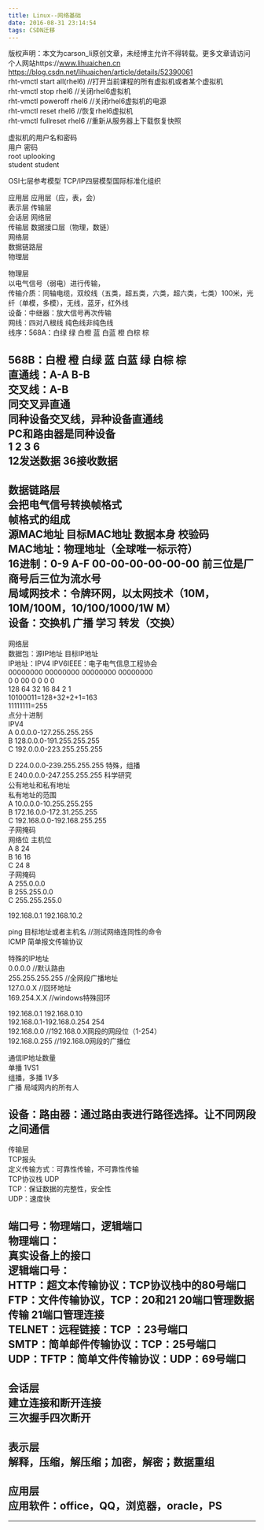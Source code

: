 ```yaml
---
title: Linux--网络基础
date: 2016-08-31 23:14:54
tags: CSDN迁移
---
```

 版权声明：本文为carson_li原创文章，未经博主允许不得转载。更多文章请访问个人网站https://www.lihuaichen.cn https://blog.csdn.net/lihuaichen/article/details/52390061   
  rht-vmctl start all(rhel6) //打开当前课程的所有虚拟机或者某个虚拟机  
rht-vmctl stop rhel6 //关闭rhel6虚拟机  
rht-vmctl poweroff rhel6 //关闭rhel6虚拟机的电源  
rht-vmctl reset rhel6 //恢复rhel6虚拟机  
rht-vmctl fullreset rhel6 //重新从服务器上下载恢复快照  
  
  
虚拟机的用户名和密码  
用户 密码  
root uplooking  
student student  
  
  
  
  
  
  
  
  
OSI七层参考模型 TCP/IP四层模型国际标准化组织  
  
  
应用层 应用层（应，表，会）  
表示层 传输层  
会话层 网络层  
传输层 数据接口层（物理，数链）  
网络层  
数据链路层  
物理层   
  
  
物理层  
以电气信号（弱电）进行传输，  
传输介质：同轴电缆，双绞线（五类，超五类，六类，超六类，七类）100米，光纤（单模，多模），无线，蓝牙，红外线  
设备：中继器：放大信号再次传输  
网线：四对八根线 纯色线非纯色线  
线序：568A：白绿 绿 白橙 蓝 白蓝 橙 白棕 棕  
  
  
 568B：白橙 橙 白绿 蓝 白蓝 绿 白棕 棕  
直通线：A-A B-B  
交叉线：A-B  
同交叉异直通  
同种设备交叉线，异种设备直通线  
PC和路由器是同种设备  
1 2 3 6   
12发送数据 36接收数据  
---------------------------------------------------------------------------------  
数据链路层  
会把电气信号转换帧格式  
帧格式的组成  
源MAC地址 目标MAC地址 数据本身 校验码  
MAC地址：物理地址（全球唯一标示符）  
16进制：0-9 A-F 00-00-00-00-00-00 前三位是厂商号后三位为流水号  
局域网技术：令牌环网，以太网技术（10M，10M/100M，10/100/1000/1W M）  
设备：交换机 广播 学习 转发（交换）  
---------------------------------------------------------------------------------  
网络层  
数据包：源IP地址 目标IP地址  
IP地址：IPV4 IPV6IEEE：电子电气信息工程协会  
00000000 00000000 00000000 00000000  
0 0 00 0 0 0 0  
128 64 32 16 84 2 1  
10100011=128+32+2+1=163  
11111111=255  
点分十进制  
IPV4  
A 0.0.0.0-127.255.255.255  
B 128.0.0.0-191.255.255.255  
C 192.0.0.0-223.255.255.255  
  
  
D 224.0.0.0-239.255.255.255 特殊，组播  
E 240.0.0.0-247.255.255.255 科学研究  
公有地址和私有地址  
私有地址的范围  
A 10.0.0.0-10.255.255.255  
B 172.16.0.0-172.31.255.255  
C 192.168.0.0-192.168.255.255  
子网掩码  
 网络位 主机位  
A 8  24  
B 16 16  
C 24 8  
子网掩码  
A 255.0.0.0  
B 255.255.0.0  
C 255.255.255.0  
  
  
192.168.0.1 192.168.10.2   
  
  
ping 目标地址或者主机名 //测试网络连同性的命令  
ICMP 简单报文传输协议  
  
  
特殊的IP地址  
0.0.0.0 //默认路由  
255.255.255.255 //全网段广播地址  
127.0.0.X //回环地址  
169.254.X.X //windows特殊回环  
  
  
192.168.0.1 192.168.0.10  
192.168.0.1-192.168.0.254 254  
192.168.0.0 //192.168.0.X网段的网段位（1-254）  
192.168.0.255 //192.168.0网段的广播位  
  
  
通信IP地址数量  
单播 1VS1  
组播，多播 1V多  
广播 局域网内的所有人  
  
  
设备：路由器：通过路由表进行路径选择。让不同网段之间通信  
---------------------------------------------------------------------------------  
传输层  
TCP报头  
定义传输方式：可靠性传输，不可靠性传输  
 TCP协议栈 UDP  
TCP：保证数据的完整性，安全性  
UDP：速度快  
  
  
端口号：物理端口，逻辑端口  
物理端口：  
真实设备上的接口  
逻辑端口号：  
HTTP：超文本传输协议：TCP协议栈中的80号端口   
FTP：文件传输协议，TCP：20和21 20端口管理数据传输 21端口管理连接  
TELNET：远程链接：TCP ：23号端口  
SMTP：简单邮件传输协议：TCP：25号端口  
UDP：TFTP：简单文件传输协议：UDP：69号端口  
---------------------------------------------------------------------------------  
会话层  
建立连接和断开连接  
三次握手四次断开  
---------------------------------------------------------------------------------  
表示层  
解释，压缩，解压缩；加密，解密；数据重组  
---------------------------------------------------------------------------------  
应用层  
应用软件：office，QQ，浏览器，oracle，PS  
---------------------------------------------------------------------------------  
  
  
---------------------------------------------------------------------------------  
  
  
  
  
  
  
  
  
  
  
  
  
  
  
  
  
  
  
  
  
  
  
  
  
  
  
  
  
  
  
  
  
  
  
  
  
  
  
  
  
  
  
  
  
  
  
  
  
  
  
  
  
  
  
  
  
   
 